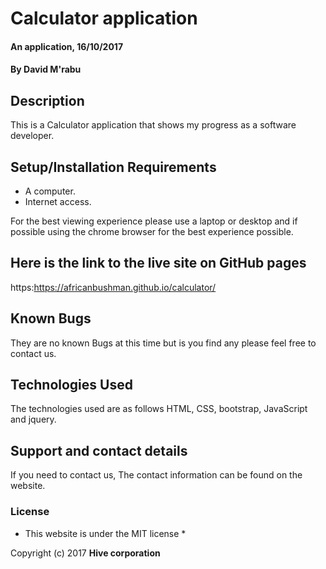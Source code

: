 # Calculator application

#### An application, 16/10/2017

#### By **David M'rabu**

## Description

This is a Calculator application that shows my progress as a software developer.

## Setup/Installation Requirements

* A computer.
* Internet access.

For the best viewing experience please use a laptop or desktop and if possible using the chrome browser for the best experience possible.

## Here is the link to the live site on GitHub pages

  https:https://africanbushman.github.io/calculator/

## Known Bugs

They are no known Bugs at this time but is you find any please feel free to contact us.

## Technologies Used

The technologies used are as follows HTML, CSS, bootstrap, JavaScript and jquery.

## Support and contact details

If you need to contact us, The contact information can be found on the website.

### License

* This website is under the MIT license *

Copyright (c) 2017 **Hive corporation**
